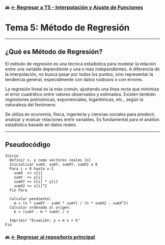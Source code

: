 ### 🔙 [← Regresar a T5 - Interpolación y Ajuste de Funciones](https://github.com/ANTONY2812/M-todosNum-ricosLalo/tree/main/T5%20-%20Interpolaci%C3%B3n%20y%20Ajuste%20de%20Funciones)

#   Tema 5: Método de Regresión

---

##  ¿Qué es Método de Regresión?

El método de regresión es una técnica estadística para modelar la relación entre una variable dependiente y una o más independientes. A diferencia de la interpolación, no busca pasar por todos los puntos, sino representar la tendencia general, especialmente con datos ruidosos o con errores.

La regresión lineal es la más común, ajustando una línea recta que minimiza el error cuadrático entre valores observados y estimados. Existen también regresiones polinómicas, exponenciales, logarítmicas, etc., según la naturaleza del fenómeno.

Se utiliza en economía, física, ingeniería y ciencias sociales para predecir, analizar y evaluar relaciones entre variables. Es fundamental para el análisis estadístico basado en datos reales.

---


##  Pseudocódigo

```text
Inicio
  Definir x, y como vectores reales [n]
  Inicializar sumX, sumY, sumXY, sumX2 a 0
  Para i = 0 hasta n-1
    sumX  += x[i]
    sumY  += y[i]
    sumXY += x[i] * y[i]
    sumX2 += x[i]^2
  Fin Para

  Calcular pendiente:
    m = (n * sumXY - sumX * sumY) / (n * sumX2 - sumX^2)
  Calcular ordenada al origen:
    b = (sumY - m * sumX) / n

  Imprimir "Ecuación: y = m x + b"
Fin
```

### 🔙 [← Regresar al repositorio principal](https://github.com/ANTONY2812/M-todosNum-ricosLalo)
